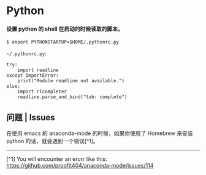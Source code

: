 # Python

#### 设置 python 的 shell 在启动的时候读取的脚本。

```
$ export PYTHONSTARTUP=$HOME/.pythonrc.py
```

`~/.pythonrc.py`:

```
try:
    import readline
except ImportError:
    print("Module readline not available.")
else:
    import rlcompleter
    readline.parse_and_bind("tab: complete")
```

## 问题 | Issues 

在使用 emacs 的 anaconda-mode 的时候，如果你使用了 Homebrew 来安装 python 的话，就会遇到一个错误[^1]。

--- 

[^1] You will encounter an erorr like this: https://github.com/proofit404/anaconda-mode/issues/114